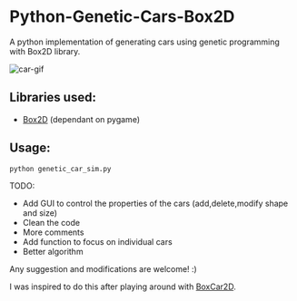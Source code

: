 # Python-Genetic-Cars-Box2D

A python implementation of generating cars using genetic programming with Box2D library.


![car-gif](https://github.com/pavitrakumar78/Python-Genetic-Cars-Box2D/blob/master/geneticcars.gif)


## Libraries used:
- [Box2D](https://github.com/pybox2d/pybox2d) (dependant on pygame)

## Usage:
```
python genetic_car_sim.py
```
  
  
  
  
  
  
TODO:
- Add GUI to control the properties of the cars (add,delete,modify shape and size)
- Clean the code
- More comments
- Add function to focus on individual cars
- Better algorithm

Any suggestion and modifications are welcome! :)

I was inspired to do this after playing around with [BoxCar2D](http://boxcar2d.com/).
